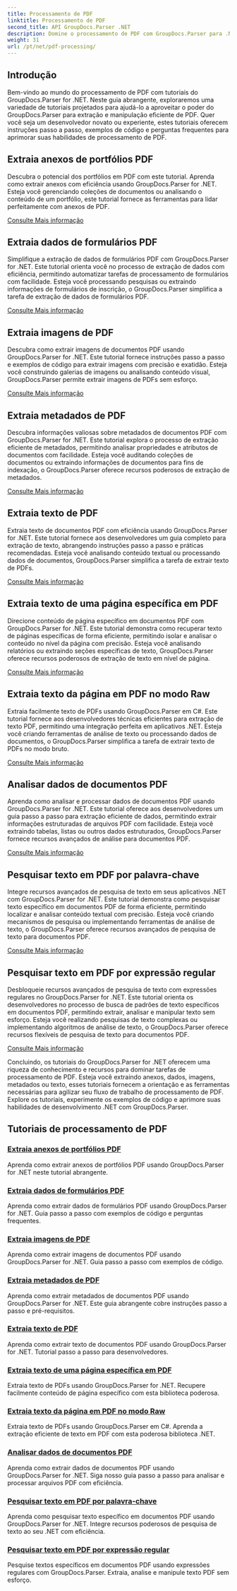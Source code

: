 ```yaml
---
title: Processamento de PDF
linktitle: Processamento de PDF
second_title: API GroupDocs.Parser .NET
description: Domine o processamento de PDF com GroupDocs.Parser para .NET. Aprenda a extrair anexos, dados, imagens, metadados e texto de forma eficiente de PDFs.
weight: 31
url: /pt/net/pdf-processing/
---
```

## Introdução

Bem-vindo ao mundo do processamento de PDF com tutoriais do GroupDocs.Parser for .NET. Neste guia abrangente, exploraremos uma variedade de tutoriais projetados para ajudá-lo a aproveitar o poder do GroupDocs.Parser para extração e manipulação eficiente de PDF. Quer você seja um desenvolvedor novato ou experiente, estes tutoriais oferecem instruções passo a passo, exemplos de código e perguntas frequentes para aprimorar suas habilidades de processamento de PDF.

## Extraia anexos de portfólios PDF
Descubra o potencial dos portfólios em PDF com este tutorial. Aprenda como extrair anexos com eficiência usando GroupDocs.Parser for .NET. Esteja você gerenciando coleções de documentos ou analisando o conteúdo de um portfólio, este tutorial fornece as ferramentas para lidar perfeitamente com anexos de PDF.

[Consulte Mais informação](./extract-attachments-from-pdf-portfolios/)

## Extraia dados de formulários PDF
Simplifique a extração de dados de formulários PDF com GroupDocs.Parser for .NET. Este tutorial orienta você no processo de extração de dados com eficiência, permitindo automatizar tarefas de processamento de formulários com facilidade. Esteja você processando pesquisas ou extraindo informações de formulários de inscrição, o GroupDocs.Parser simplifica a tarefa de extração de dados de formulários PDF.

[Consulte Mais informação](./extract-data-from-pdf-forms/)

## Extraia imagens de PDF
Descubra como extrair imagens de documentos PDF usando GroupDocs.Parser for .NET. Este tutorial fornece instruções passo a passo e exemplos de código para extrair imagens com precisão e exatidão. Esteja você construindo galerias de imagens ou analisando conteúdo visual, GroupDocs.Parser permite extrair imagens de PDFs sem esforço.

[Consulte Mais informação](./extract-images-from-pdf/)

## Extraia metadados de PDF
Descubra informações valiosas sobre metadados de documentos PDF com GroupDocs.Parser for .NET. Este tutorial explora o processo de extração eficiente de metadados, permitindo analisar propriedades e atributos de documentos com facilidade. Esteja você auditando coleções de documentos ou extraindo informações de documentos para fins de indexação, o GroupDocs.Parser oferece recursos poderosos de extração de metadados.

[Consulte Mais informação](./extract-metadata-from-pdf/)

## Extraia texto de PDF
Extraia texto de documentos PDF com eficiência usando GroupDocs.Parser for .NET. Este tutorial fornece aos desenvolvedores um guia completo para extração de texto, abrangendo instruções passo a passo e práticas recomendadas. Esteja você analisando conteúdo textual ou processando dados de documentos, GroupDocs.Parser simplifica a tarefa de extrair texto de PDFs.

[Consulte Mais informação](./extract-text-from-pdf/)

## Extraia texto de uma página específica em PDF
Direcione conteúdo de página específico em documentos PDF com GroupDocs.Parser for .NET. Este tutorial demonstra como recuperar texto de páginas específicas de forma eficiente, permitindo isolar e analisar o conteúdo no nível da página com precisão. Esteja você analisando relatórios ou extraindo seções específicas de texto, GroupDocs.Parser oferece recursos poderosos de extração de texto em nível de página.

[Consulte Mais informação](./extract-text-from-specific-page-in-pdf/)

## Extraia texto da página em PDF no modo Raw
Extraia facilmente texto de PDFs usando GroupDocs.Parser em C#. Este tutorial fornece aos desenvolvedores técnicas eficientes para extração de texto PDF, permitindo uma integração perfeita em aplicativos .NET. Esteja você criando ferramentas de análise de texto ou processando dados de documentos, o GroupDocs.Parser simplifica a tarefa de extrair texto de PDFs no modo bruto.

[Consulte Mais informação](./extract-text-from-page-in-pdf-in-raw-mode/)

## Analisar dados de documentos PDF
Aprenda como analisar e processar dados de documentos PDF usando GroupDocs.Parser for .NET. Este tutorial oferece aos desenvolvedores um guia passo a passo para extração eficiente de dados, permitindo extrair informações estruturadas de arquivos PDF com facilidade. Esteja você extraindo tabelas, listas ou outros dados estruturados, GroupDocs.Parser fornece recursos avançados de análise para documentos PDF.

[Consulte Mais informação](./parse-data-from-pdf-documents/)

## Pesquisar texto em PDF por palavra-chave
Integre recursos avançados de pesquisa de texto em seus aplicativos .NET com GroupDocs.Parser for .NET. Este tutorial demonstra como pesquisar texto específico em documentos PDF de forma eficiente, permitindo localizar e analisar conteúdo textual com precisão. Esteja você criando mecanismos de pesquisa ou implementando ferramentas de análise de texto, o GroupDocs.Parser oferece recursos avançados de pesquisa de texto para documentos PDF.

[Consulte Mais informação](./search-text-in-pdf-by-keyword/)

## Pesquisar texto em PDF por expressão regular
Desbloqueie recursos avançados de pesquisa de texto com expressões regulares no GroupDocs.Parser for .NET. Este tutorial orienta os desenvolvedores no processo de busca de padrões de texto específicos em documentos PDF, permitindo extrair, analisar e manipular texto sem esforço. Esteja você realizando pesquisas de texto complexas ou implementando algoritmos de análise de texto, o GroupDocs.Parser oferece recursos flexíveis de pesquisa de texto para documentos PDF.

[Consulte Mais informação](./search-text-in-pdf-by-regular-expression/)

Concluindo, os tutoriais do GroupDocs.Parser for .NET oferecem uma riqueza de conhecimento e recursos para dominar tarefas de processamento de PDF. Esteja você extraindo anexos, dados, imagens, metadados ou texto, esses tutoriais fornecem a orientação e as ferramentas necessárias para agilizar seu fluxo de trabalho de processamento de PDF. Explore os tutoriais, experimente os exemplos de código e aprimore suas habilidades de desenvolvimento .NET com GroupDocs.Parser.
## Tutoriais de processamento de PDF
### [Extraia anexos de portfólios PDF](./extract-attachments-from-pdf-portfolios/)
Aprenda como extrair anexos de portfólios PDF usando GroupDocs.Parser for .NET neste tutorial abrangente.
### [Extraia dados de formulários PDF](./extract-data-from-pdf-forms/)
Aprenda como extrair dados de formulários PDF usando GroupDocs.Parser for .NET. Guia passo a passo com exemplos de código e perguntas frequentes.
### [Extraia imagens de PDF](./extract-images-from-pdf/)
Aprenda como extrair imagens de documentos PDF usando GroupDocs.Parser for .NET. Guia passo a passo com exemplos de código.
### [Extraia metadados de PDF](./extract-metadata-from-pdf/)
Aprenda como extrair metadados de documentos PDF usando GroupDocs.Parser for .NET. Este guia abrangente cobre instruções passo a passo e pré-requisitos.
### [Extraia texto de PDF](./extract-text-from-pdf/)
Aprenda como extrair texto de documentos PDF usando GroupDocs.Parser for .NET. Tutorial passo a passo para desenvolvedores.
### [Extraia texto de uma página específica em PDF](./extract-text-from-specific-page-in-pdf/)
Extraia texto de PDFs usando GroupDocs.Parser for .NET. Recupere facilmente conteúdo de página específico com esta biblioteca poderosa.
### [Extraia texto da página em PDF no modo Raw](./extract-text-from-page-in-pdf-in-raw-mode/)
Extraia texto de PDFs usando GroupDocs.Parser em C#. Aprenda a extração eficiente de texto em PDF com esta poderosa biblioteca .NET.
### [Analisar dados de documentos PDF](./parse-data-from-pdf-documents/)
Aprenda como extrair dados de documentos PDF usando GroupDocs.Parser for .NET. Siga nosso guia passo a passo para analisar e processar arquivos PDF com eficiência.
### [Pesquisar texto em PDF por palavra-chave](./search-text-in-pdf-by-keyword/)
Aprenda como pesquisar texto específico em documentos PDF usando GroupDocs.Parser for .NET. Integre recursos poderosos de pesquisa de texto ao seu .NET com eficiência.
### [Pesquisar texto em PDF por expressão regular](./search-text-in-pdf-by-regular-expression/)
Pesquise textos específicos em documentos PDF usando expressões regulares com GroupDocs.Parser. Extraia, analise e manipule texto PDF sem esforço.